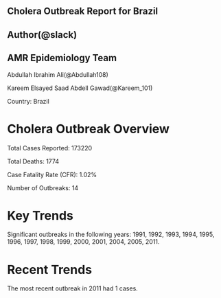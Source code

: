 ## Cholera Outbreak Report for Brazil
## Author(@slack)
## AMR Epidemiology Team 
Abdullah Ibrahim Ali(@Abdullah108)

Kareem Elsayed Saad Abdell Gawad(@Kareem_101)

Country: Brazil

# Cholera Outbreak Overview
Total Cases Reported: 173220

Total Deaths: 1774

Case Fatality Rate (CFR): 1.02%

Number of Outbreaks: 14

# Key Trends

Significant outbreaks in the following years: 1991, 1992, 1993, 1994, 1995, 1996, 1997, 1998, 1999, 2000, 2001, 2004, 2005, 2011.
# Recent Trends

The most recent outbreak in 2011 had 1 cases.
